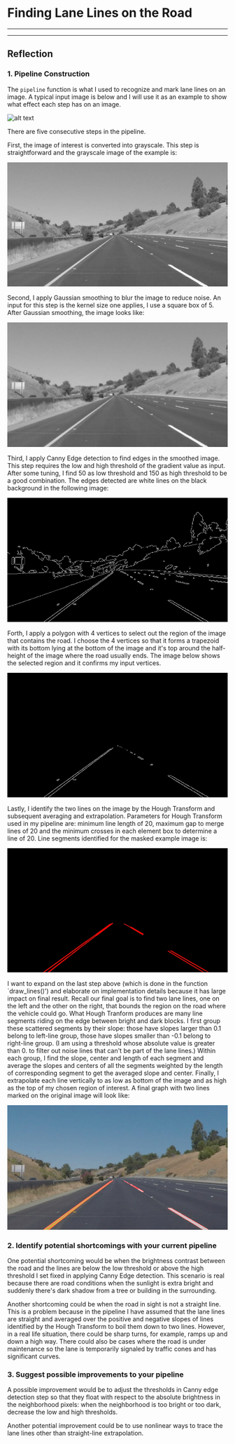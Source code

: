 # **Finding Lane Lines on the Road** 

---
[//]: # (Image References)

[rawImg]: ./test_images/solidYellowCurve2.jpg "raw"

[grayImg]: ./test_images_output/gray_solidYellowCurve2.jpg "gray"

[gaussImg]: ./test_images_output/gauss_solidYellowCurve2.jpg "gauss"

[wcannyImg]: ./test_images_output/wcanny_solidYellowCurve2.jpg "wcanny"

[maskedImg]: ./test_images_output/masked_solidYellowCurve2.jpg "masked"

[houghImg]: ./test_images_output/hough_solidYellowCurve2.jpg "hough"

[resultImg]: ./test_images_output/result_solidYellowCurve2.jpg "result"

---

## Reflection

### 1. Pipeline Construction

The `pipeline` function is what I used to recognize and mark lane lines on an image. A typical input image is below and I will use it as an example to show what effect each step has on an image.

![alt text][rawImg]

There are five consecutive steps in the pipeline. 

First, the image of interest is converted into grayscale. This step is straightforward and the grayscale image of the example is:

![alt text][grayImg]

Second, I apply Gaussian smoothing to blur the image to reduce noise. An input for this step is the kernel size one applies, I use a square box of 5. After Gaussian smoothing, the image looks like:

![alt text][gaussImg]

Third, I apply Canny Edge detection to find edges in the smoothed image. This step requires the low and high threshold of the gradient value as input. After some tuning, I find 50 as low threshold and 150 as high threshold to be a good combination. The edges detected are white lines on the black background in the following image:

![alt text][wcannyImg]

Forth, I apply a polygon with 4 vertices to select out the region of the image that contains the road. I choose the 4 vertices so that it forms a trapezoid with its bottom lying at the bottom of the image and it's top around the half-height of the image where the road usually ends. The image below shows the selected region and it confirms my input vertices.

![alt text][maskedImg]

Lastly, I identify the two lines on the image by the Hough Transform and subsequent averaging and extrapolation. Parameters for Hough Transform used in my pipeline are: minimum line length of 20, maximum gap to merge lines of 20 and the minimum crosses in each element box to determine a line of 20. Line segments identified for the masked example image is:

![alt text][HoughImg]

I want to expand on the last step above (which is done in the function `draw_lines()') and elaborate on implementation details because it has large impact on final result. Recall our final goal is to find two lane lines, one on the left and the other on the right, that bounds the region on the road where the vehicle could go. What Hough Tranform produces are many line segments riding on the edge between bright and dark blocks. I first group these scattered segments by their slope: those have slopes larger than 0.1 belong to left-line group, those have slopes smaller than -0.1 belong to right-line group. (I am using a threshold whose absolute value is greater than 0. to filter out noise lines that can't be part of the lane lines.) Within each group, I find the slope, center and length of each segment and average the slopes and centers of all the segments weighted by the length of corresponding segment to get the averaged slope and center. Finally, I extrapolate each line vertically to as low as bottom of the image and as high as the top of my chosen region of interest. A final graph with two lines marked on the original image will look like:

![alt text][resultImg]

### 2. Identify potential shortcomings with your current pipeline


One potential shortcoming would be when the brightness contrast between the road and the lines are below the low threshold or above the high threshold I set fixed in applying Canny Edge detection. This scenario is real because there are road conditions when the sunlight is extra bright and suddenly there's dark shadow from a tree or building in the surrounding. 

Another shortcoming could be when the road in sight is not a straight line. This is a problem because in the pipeline I have assumed that the lane lines are straight and averaged over the positive and negative slopes of lines identified by the Hough Transform to boil them down to two lines. However, in a real life situation, there could be sharp turns, for example, ramps up and down a high way. There could also be cases where the road is under maintenance so the lane is temporarily signaled by traffic cones and has significant curves.


### 3. Suggest possible improvements to your pipeline

A possible improvement would be to adjust the thresholds in Canny edge detection step so that they float with respect to the absolute brightness in the neighborhood pixels: when the neighborhood is too bright or too dark, decrease the low and high thresholds.

Another potential improvement could be to use nonlinear ways to trace the lane lines other than straight-line extrapolation. 
